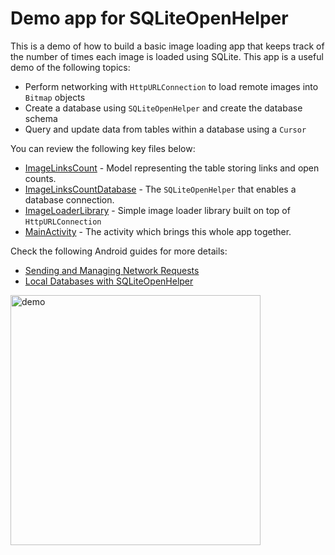 # Demo app for SQLiteOpenHelper

This is a demo of how to build a basic image loading app that keeps track of the number of times each image is loaded using SQLite. This app is a useful demo of the following topics:

 * Perform networking with `HttpURLConnection` to load remote images into `Bitmap` objects
 * Create a database using `SQLiteOpenHelper` and create the database schema
 * Query and update data from tables within a database using a `Cursor`

You can review the following key files below:

 * [ImageLinksCount](https://github.com/codepath/android-sqlite-links-demo/blob/master/app/src/main/java/codepath/com/sqlitelinksdemo/ImageLinkCount.java) - Model representing the table storing links and open counts.
 * [ImageLinksCountDatabase](https://github.com/codepath/android-sqlite-links-demo/blob/master/app/src/main/java/codepath/com/sqlitelinksdemo/ImageLinksCountDatabase.java) - The `SQLiteOpenHelper` that enables a database connection.
 * [ImageLoaderLibrary](https://github.com/codepath/android-sqlite-links-demo/blob/master/app/src/main/java/codepath/com/sqlitelinksdemo/ImageLoaderLibrary.java) - Simple image loader library built on top of `HttpURLConnection`
 * [MainActivity](https://github.com/codepath/android-sqlite-links-demo/blob/master/app/src/main/java/codepath/com/sqlitelinksdemo/MainActivity.java) - The activity which brings this whole app together.

Check the following Android guides for more details:

 * [Sending and Managing Network Requests](http://guides.codepath.com/android/Sending-and-Managing-Network-Requests#displaying-remote-images-the-hard-way)
 * [Local Databases with SQLiteOpenHelper](http://guides.codepath.com/android/Local-Databases-with-SQLiteOpenHelper)

<img src="http://imgur.com/mfxDMcZ.png" width="400" alt="demo" />
